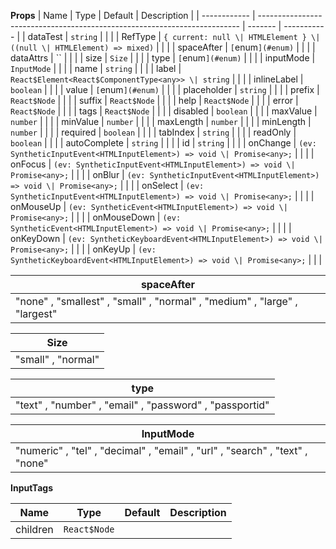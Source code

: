 **Props**
| Name | Type | Default | Description |
| ------------ | ------------------------------------------------------------------------- | ------- | ----------- |
| dataTest | `string` | | |
| RefType | `{ current: null \| HTMLElement } \| ((null \| HTMLElement) => mixed)` | | |
| spaceAfter | `[`enum`](#enum)` | | |
| dataAttrs | `` | | |
| size | `Size` | | |
| type | `[`enum`](#enum)` | | |
| inputMode | `InputMode` | | |
| name | `string` | | |
| label | `React$Element<React$ComponentType<any>> \| string` | | |
| inlineLabel | `boolean` | | |
| value | `[`enum`](#enum)` | | |
| placeholder | `string` | | |
| prefix | `React$Node` | | |
| suffix | `React$Node` | | |
| help | `React$Node` | | |
| error | `React$Node` | | |
| tags | `React$Node` | | |
| disabled | `boolean` | | |
| maxValue | `number` | | |
| minValue | `number` | | |
| maxLength | `number` | | |
| minLength | `number` | | |
| required | `boolean` | | |
| tabIndex | `string` | | |
| readOnly | `boolean` | | |
| autoComplete | `string` | | |
| id | `string` | | |
| onChange | `(ev: SyntheticInputEvent<HTMLInputElement>) => void \| Promise<any>;` | | |
| onFocus | `(ev: SyntheticInputEvent<HTMLInputElement>) => void \| Promise<any>;` | | |
| onBlur | `(ev: SyntheticInputEvent<HTMLInputElement>) => void \| Promise<any>;` | | |
| onSelect | `(ev: SyntheticInputEvent<HTMLInputElement>) => void \| Promise<any>;` | | |
| onMouseUp | `(ev: SyntheticEvent<HTMLInputElement>) => void \| Promise<any>;` | | |
| onMouseDown | `(ev: SyntheticEvent<HTMLInputElement>) => void \| Promise<any>;` | | |
| onKeyDown | `(ev: SyntheticKeyboardEvent<HTMLInputElement>) => void \| Promise<any>;` | | |
| onKeyUp | `(ev: SyntheticKeyboardEvent<HTMLInputElement>) => void \| Promise<any>;` | | |

| **spaceAfter**                                                            |
| ------------------------------------------------------------------------- |
| "none" , "smallest" , "small" , "normal" , "medium" , "large" , "largest" |

| **Size**           |
| ------------------ |
| "small" , "normal" |

| **type**                                                |
| ------------------------------------------------------- |
| "text" , "number" , "email" , "password" , "passportid" |

| **InputMode**                                                                |
| ---------------------------------------------------------------------------- |
| "numeric" , "tel" , "decimal" , "email" , "url" , "search" , "text" , "none" |

**InputTags**

| Name     | Type         | Default | Description |
| -------- | ------------ | ------- | ----------- |
| children | `React$Node` |         |             |
